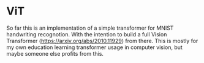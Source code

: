 # ViT


So far this is an implementation of a simple transformer for MNIST handwriting recognotion. With the intention to build a full Vision Transformer (https://arxiv.org/abs/2010.11929) from there. This is mostly for my own education learning transformer usage in computer vision, but maybe someone else profits from this. 

